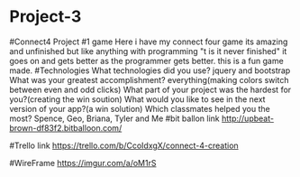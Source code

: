# Project-3

#Connect4
Project #1 game Here i have my connect four game its amazing and unfinished but like anything with programming "t is it never finished" it goes on and gets better as the programmer gets better. this is a fun game made.
#Technologies 
What technologies did you use? jquery and bootstrap
What was your greatest accomplishment? everything(making colors switch between even and odd clicks)
What part of your project was the hardest for you?(creating the win soution)
What would you like to see in the next version of your app?(a win solution)
Which classmates helped you the most? Spence, Geo, Briana, Tyler and Me
#bit ballon link
http://upbeat-brown-df83f2.bitballoon.com/

#Trello link
https://trello.com/b/CcoIdxgX/connect-4-creation

#WireFrame
https://imgur.com/a/oM1rS